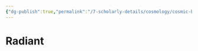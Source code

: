 ```yaml
---
{"dg-publish":true,"permalink":"/7-scholarly-details/cosmology/cosmic-biology/aether/essences/polarities/radiant/","noteIcon":""}
---
```


# Radiant
